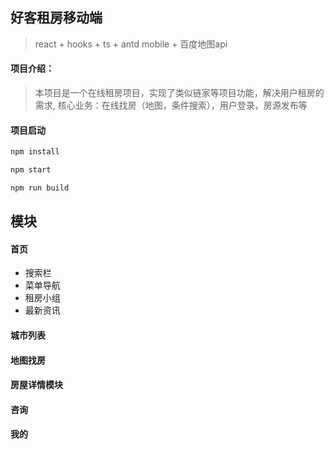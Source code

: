 ## 好客租房移动端

> react + hooks + ts + antd mobile + 百度地图api

#### 项目介绍：
> 本项目是一个在线租房项目，实现了类似链家等项目功能，解决用户租房的需求, 
> 核心业务：在线找房（地图，条件搜索），用户登录，房源发布等
#### 项目启动

```js
npm install

npm start

npm run build
```

## 模块

#### 首页
- 搜索栏
- 菜单导航
- 租房小组
- 最新资讯
#### 城市列表

#### 地图找房

#### 房屋详情模块

#### 咨询

#### 我的